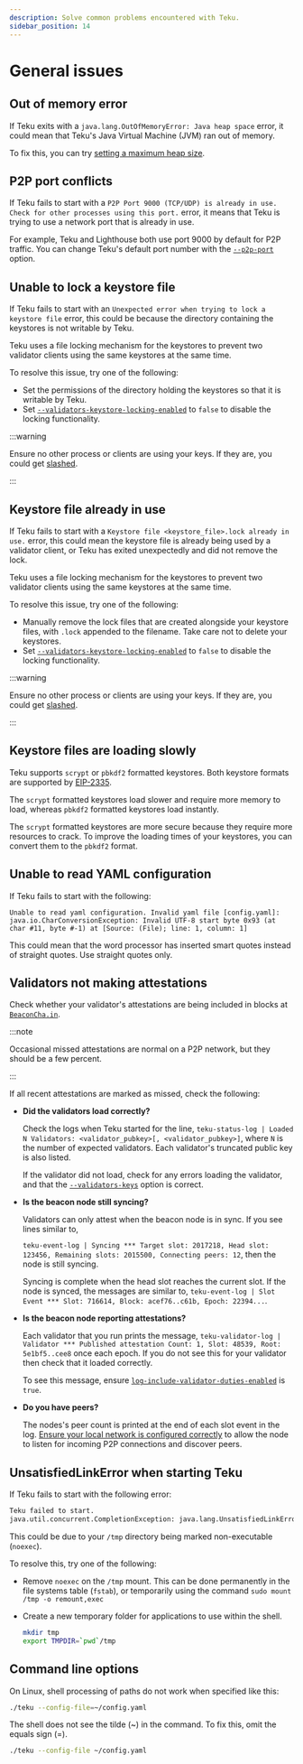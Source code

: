 ```yaml
---
description: Solve common problems encountered with Teku.
sidebar_position: 14
---
```


# General issues

## Out of memory error

If Teku exits with a `java.lang.OutOfMemoryError: Java heap space` error, it could mean that Teku's Java Virtual Machine (JVM) ran out of memory.

To fix this, you can try [setting a maximum heap size].

## P2P port conflicts

If Teku fails to start with a `P2P Port 9000 (TCP/UDP) is already in use. Check for other processes using this port.` error, it means that Teku is trying to use a network port that is already in use.

For example, Teku and Lighthouse both use port 9000 by default for P2P traffic. You can change Teku's default port number with the [`--p2p-port`](../../reference/cli/index.md#p2p-port) option.

## Unable to lock a keystore file

If Teku fails to start with an `Unexpected error when trying to lock a keystore file` error, this could be because the directory containing the keystores is not writable by Teku.

Teku uses a file locking mechanism for the keystores to prevent two validator clients using the same keystores at the same time.

To resolve this issue, try one of the following:

- Set the permissions of the directory holding the keystores so that it is writable by Teku.
- Set [`--validators-keystore-locking-enabled`](../../reference/cli/index.md#validators-keystore-locking-enabled) to `false` to disable the locking functionality.

:::warning

Ensure no other process or clients are using your keys. If they are, you could get [slashed].

:::

## Keystore file already in use

If Teku fails to start with a `Keystore file <keystore_file>.lock already in use.` error, this could mean the keystore file is already being used by a validator client, or Teku has exited unexpectedly and did not remove the lock.

Teku uses a file locking mechanism for the keystores to prevent two validator clients using the same keystores at the same time.

To resolve this issue, try one of the following:

- Manually remove the lock files that are created alongside your keystore files, with `.lock` appended to the filename. Take care not to delete your keystores.
- Set [`--validators-keystore-locking-enabled`](../../reference/cli/index.md#validators-keystore-locking-enabled) to `false` to disable the locking functionality.

:::warning

Ensure no other process or clients are using your keys. If they are, you could get [slashed].

:::

## Keystore files are loading slowly

Teku supports `scrypt` or `pbkdf2` formatted keystores. Both keystore formats are supported by [EIP-2335].

The `scrypt` formatted keystores load slower and require more memory to load, whereas `pbkdf2` formatted keystores load instantly.

The `scrypt` formatted keystores are more secure because they require more resources to crack. To improve the loading times of your keystores, you can convert them to the `pbkdf2` format.

## Unable to read YAML configuration

If Teku fails to start with the following:

```
Unable to read yaml configuration. Invalid yaml file [config.yaml]:
java.io.CharConversionException: Invalid UTF-8 start byte 0x93 (at char #11, byte #-1) at [Source: (File); line: 1, column: 1]
```

This could mean that the word processor has inserted smart quotes instead of straight quotes. Use straight quotes only.

## Validators not making attestations

Check whether your validator's attestations are being included in blocks at [`BeaconCha.in`](https://beaconcha.in/).

:::note

Occasional missed attestations are normal on a P2P network, but they should be a few percent.

:::

If all recent attestations are marked as missed, check the following:

- **Did the validators load correctly?**

  Check the logs when Teku started for the line, `teku-status-log | Loaded N Validators: <validator_pubkey>[, <validator_pubkey>]`, where `N` is the number of expected validators. Each validator's truncated public key is also listed.

  If the validator did not load, check for any errors loading the validator, and that the [`--validators-keys`](../../reference/cli/index.md#validators-keys) option is correct.

- **Is the beacon node still syncing?**

  Validators can only attest when the beacon node is in sync. If you see lines similar to,

  `teku-event-log | Syncing *** Target slot: 2017218, Head slot: 123456, Remaining slots: 2015500, Connecting peers: 12`, then the node is still syncing.

  Syncing is complete when the head slot reaches the current slot. If the node is synced, the messages are similar to, `teku-event-log | Slot Event *** Slot: 716614, Block: acef76..c61b, Epoch: 22394...`.

- **Is the beacon node reporting attestations?**

  Each validator that you run prints the message, `teku-validator-log | Validator *** Published attestation Count: 1, Slot: 48539, Root: 5e1bf5..cee8` once each epoch. If you do not see this for your validator then check that it loaded correctly.

  To see this message, ensure [`log-include-validator-duties-enabled`](../../reference/cli/index.md#log-include-validator-duties-enabled) is `true`.

- **Do you have peers?**

  The nodes's peer count is printed at the end of each slot event in the log. [Ensure your local network is configured correctly] to allow the node to listen for incoming P2P connections and discover peers.

## UnsatisfiedLinkError when starting Teku

If Teku fails to start with the following error:

```bash
Teku failed to start.
java.util.concurrent.CompletionException: java.lang.UnsatisfiedLinkError: /tmp/librocksdbjni8697586722914603821.so...
```

This could be due to your `/tmp` directory being marked non-executable (`noexec`).

To resolve this, try one of the following:

- Remove `noexec` on the `/tmp` mount. This can be done permanently in the file systems table (`fstab`), or temporarily using the command `sudo mount /tmp -o remount,exec`

- Create a new temporary folder for applications to use within the shell.

  ```bash
  mkdir tmp
  export TMPDIR=`pwd`/tmp
  ```

## Command line options

On Linux, shell processing of paths do not work when specified like this:

```bash
./teku --config-file=~/config.yaml
```

The shell does not see the tilde (~) in the command. To fix this, omit the equals sign (=).

```bash
./teku --config-file ~/config.yaml
```

<!-- links -->

[Ensure your local network is configured correctly]: ../find-and-connect/improve-connectivity.md
[EIP-2335]: https://eips.ethereum.org/EIPS/eip-2335
[slashed]: ../../concepts/slashing-protection.md
[setting a maximum heap size]: ../../get-started/manage-memory.md
